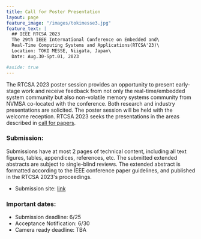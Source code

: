 ```yaml
---
title: Call for Poster Presentation
layout: page
feature_image: "/images/tokimesse3.jpg"
feature_text: |
  ## IEEE RTCSA 2023
  The 29th IEEE International Conference on Embedded and\
  Real-Time Computing Systems and Applications(RTCSA'23)\
  Location: TOKI MESSE, Niigata, Japan\
  Date: Aug.30-Spt.01, 2023

#aside: true
---
```


The RTCSA 2023 poster session provides an opportunity to present early-stage work and receive feedback from not only the real-time/embedded system community but also non-volatile memory systems community from NVMSA co-located with the conference. Both research and industry presentations are solicited. The poster session will be held with the welcome reception. RTCSA 2023 seeks the presentations in the areas described in [call for papers](/call-for-paper/).

### Submission:
Submissions have at most 2 pages of technical content, including all text figures, tables, appendices, references, etc. The submitted extended abstracts are subject to single-blind reviews. The extended abstract is formatted according to the IEEE conference paper guidelines, and published in the RTCSA 2023's proceedings.
* Submission site: [link](https://easychair.org/my/conference?conf=rtcsa2023)


### Important dates:
* Submission deadline: 6/25
* Acceptance Notification: 6/30
* Camera ready deadline: TBA
